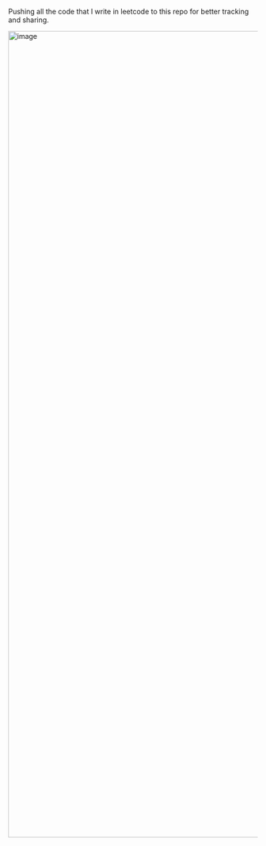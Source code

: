 Pushing all the code that I write in leetcode to this repo for better tracking and sharing.

<img width="1900" height="1626" alt="image" src="https://github.com/user-attachments/assets/81fc65d9-6eee-4a7d-9439-ed0e1dc0371a" />


